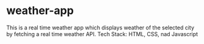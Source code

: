 # weather-app
This is a real time weather app which displays weather of the selected city by fetching a real time weather API.
Tech Stack: HTML, CSS, nad Javascript

